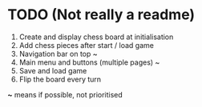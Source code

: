 # TODO (Not really a readme)
1. Create and display chess board at initialisation
2. Add chess pieces after start / load game
3. Navigation bar on top ~
4. Main menu and buttons (multiple pages) ~
5. Save and load game
6. Flip the board every turn 

**~** means if possible, not prioritised